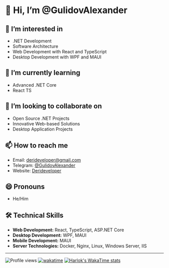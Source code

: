 # 👋 Hi, I’m @GulidovAlexander

## 👀 I’m interested in
- .NET Development
- Software Architecture
- Web Development with React and TypeScript
- Desktop Development with WPF and MAUI

## 🌱 I’m currently learning
- Advanced .NET Core
- React TS

## 💞️ I’m looking to collaborate on
- Open Source .NET Projects
- Innovative Web-based Solutions
- Desktop Application Projects

## 📫 How to reach me
- Email: [derideveloper@gmail.com](mailto:derideveloper@gmail.com)
- Telegram: [@GulidovAlexander](https://t.me/GulidovAlexander)
- Website: [Derideveloper](http://derideveloper.ru)

## 😄 Pronouns
- He/Him
  
<!---
## ⚡ Fun fact
- I have a collection of vintage computer keyboards.
--->

## 🛠️ Technical Skills
- **Web Development:** React, TypeScript, ASP.NET Core
- **Desktop Development:** WPF, MAUI
- **Mobile Development:** MAUI
- **Server Technologies:** Docker, Nginx, Linux, Windows Server, IIS

---

![Profile views](https://komarev.com/ghpvc/?username=GulidovAlexander&style=flat-square)
[![wakatime](https://wakatime.com/badge/user/3311d9e6-b97e-4f7a-824d-27ab49a3d2bb.svg)](https://wakatime.com/@3311d9e6-b97e-4f7a-824d-27ab49a3d2bb)
[![Harlok's WakaTime stats](https://github-readme-stats.vercel.app/api/wakatime?username=@GulidovAlexander)](https://github.com/anuraghazra/github-readme-stats)
<!---
![Contributions Graph](https://activity-graph.herokuapp.com/graph?username=GulidovAlexander&theme=react-dark)
![Visitor Count](https://profile-counter.glitch.me/{GulidovAlexander}/count.svg)
![Wakatime Week Stats](https://github-readme-stats.vercel.app/api/wakatime?username=GulidovAlexander)
![GitHub stats](https://github-readme-stats.vercel.app/api?username=GulidovAlexander&show_icons=true&theme=radical)
![Top Langs](https://github-readme-stats.vercel.app/api/top-langs/?username=GulidovAlexander&layout=compact)
--->

<!---
GulidovAlexander/GulidovAlexander is a ✨ special ✨ repository because its `README.md` (this file) appears on your GitHub profile.
You can click the Preview link to take a look at your changes.
--->
